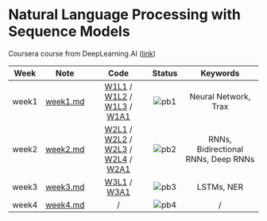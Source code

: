 # Natural Language Processing with Sequence Models

Coursera course from DeepLearning.AI ([link](https://www.coursera.org/learn/sequence-models-in-nlpp))

<div align="center">

| **Week** |                                        **Note**                                         |                                                                                                                                                                                                                                                                                                **Code**                                                                                                                                                                                                                                                                                                 |              **Status**              |            **Keywords**             |
| :------: | :-------------------------------------------------------------------------------------: | :-----------------------------------------------------------------------------------------------------------------------------------------------------------------------------------------------------------------------------------------------------------------------------------------------------------------------------------------------------------------------------------------------------------------------------------------------------------------------------------------------------------------------------------------------------------------------------------------------------: | :----------------------------------: | :---------------------------------: |
|  week1   | [week1.md](https://github.com/yixiaowang2001/NLP_Notes/blob/main/Course3/note/week1.md) |                                                    [W1L1](https://github.com/yixiaowang2001/NLP_Notes/blob/main/Course3/code/lab/W1/NLP_C3_W1_lecture_nb_01_trax_intro.ipynb) / [W1L2](https://github.com/yixiaowang2001/NLP_Notes/blob/main/Course3/code/lab/W1/NLP_C3_W1_lecture_nb_02_classes.ipynb) / [W1L3](https://github.com/yixiaowang2001/NLP_Notes/blob/main/Course3/code/lab/W1/NLP_C3_W1_lecture_nb_03_data_generators.ipynb) / [W1A1](https://github.com/yixiaowang2001/NLP_Notes/blob/main/Course3/code/hw/W1/C3_W1_Assignment.ipynb)                                                     | ![pb1](https://progress-bar.dev/100) |        Neural Network, Trax         |
|  week2   | [week2.md](https://github.com/yixiaowang2001/NLP_Notes/blob/main/Course3/note/week2.md) | [W2L1](https://github.com/yixiaowang2001/NLP_Notes/blob/main/Course3/code/lab/W2/C3_W2_lecture_nb_1_Hidden_State_Activation.ipynb) / [W2L2](https://github.com/yixiaowang2001/NLP_Notes/blob/main/Course3/code/lab/W2/C3_W2_lecture_nb_2_RNNs.ipynb) / [W2L3](https://github.com/yixiaowang2001/NLP_Notes/blob/main/Course3/code/lab/W2/C3_W2_lecture_nb_3_perplexity.ipynb) / [W2L4](https://github.com/yixiaowang2001/NLP_Notes/blob/main/Course3/code/lab/W2/C3_W2_lecture_nb_4_GRU.ipynb) / [W2A1](https://github.com/yixiaowang2001/NLP_Notes/blob/main/Course3/code/hw/W2/C3_W2_Assignment.ipynb) | ![pb2](https://progress-bar.dev/100) | RNNs, Bidirectional RNNs, Deep RNNs |
|  week3   | [week3.md](https://github.com/yixiaowang2001/NLP_Notes/blob/main/Course3/note/week3.md) |                                                                                                                                                                              [W3L1](https://github.com/yixiaowang2001/NLP_Notes/blob/main/Course3/code/lab/W3/C3_W3_Lecture_Notebook_Vanishing_Gradients.ipynb) / [W3A1](https://github.com/yixiaowang2001/NLP_Notes/blob/main/Course3/code/hw/W3/C3_W3_Assignment.ipynb)                                                                                                                                                                               | ![pb3](https://progress-bar.dev/100) |             LSTMs, NER              |
|  week4   | [week4.md](https://github.com/yixiaowang2001/NLP_Notes/blob/main/Course3/note/week4.md) |                                                                                                                                                                                                                                                                                                    /                                                                                                                                                                                                                                                                                                    |  ![pb4](https://progress-bar.dev/0)  |                  /                  |

</div>
